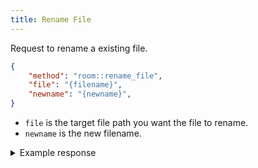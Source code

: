 ```yaml
---
title: Rename File
---
```


Request to rename a existing file.

```json
{
    "method": "room::rename_file",
    "file": "{filename}",
    "newname": "{newname}",
}
```

- `file` is the target file path you want the file to rename.
- `newname` is the new filename.

<details>
<summary>Example response</summary>

```json
{
    "method": "room::rename_file",
    "file": "The target filename",
    "newname": "The new filename",
    "status": "success",
}
```

</details>
